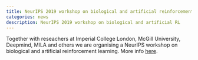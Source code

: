 ```yaml
---
title: NeurIPS 2019 workshop on biological and artificial reinforcement learning
categories: news
description: NeurIPS 2019 workshop on biological and artificial RL
---
```


Together with reseachers at Imperial College London, McGill University, Deepmind, MILA and others we are organising a NeurIPS workshop on biological and artificial reinforcement learning. More info [here](https://sites.google.com/view/biologicalandartificialrl).